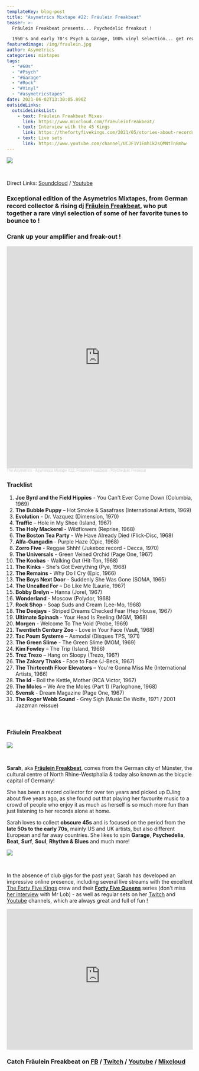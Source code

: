 ```yaml
---
templateKey: blog-post
title: "Asymetrics Mixtape #22: Fräulein Freakbeat"
teaser: >-
  Fräulein Freakbeat presents... Psychedelic freakout !

  1960's and early 70's Psych & Garage, 100% vinyl selection... get ready for a mad ride !
featuredimage: /img/fraulein.jpg
author: Asymetrics
categories: mixtapes
tags:
  - "#60s"
  - "#Psych"
  - "#Garage"
  - "#Rock"
  - "#Vinyl"
  - "#asymetricstapes"
date: 2021-06-02T13:30:05.896Z
outsideLinks:
  outsideLinksList:
    - text: Fräulein Freakbeat Mixes
      link: https://www.mixcloud.com/fraeuleinfreakbeat/
    - text: Interview with the 45 Kings
      link: https://thefortyfivekings.com/2021/05/stories-about-records-fraulein-freakbeat/
    - text: Live sets
      link: https://www.youtube.com/channel/UCJF1V1Emh1k2sQMNtTn8mhw
---
```

![](/img/theasymetrics_fraulein_freakbeat_2.jpg)

<br>

Direct Links: [Soundcloud](https://soundcloud.com/the-asymetrics/asymetrics-mixtape-22-fraulein-freakbeat-psychedelic-freakout) / [Youtube](https://www.youtube.com/watch?v=Gr_qNMqdOJ8)

### Exceptional edition of the Asymetrics Mixtapes, from German record collector & rising dj **[Fräulein Freakbeat](https://www.facebook.com/FraeuleinFreakbeat/)**, who put together a rare vinyl selection of some of her favorite tunes to bounce to !

### Crank up your amplifier and freak-out !

<iframe width="100%" height="600" scrolling="no" frameborder="no" allow="autoplay" src="https://w.soundcloud.com/player/?url=https%3A//api.soundcloud.com/tracks/1059600613&color=%23ff5500&auto_play=false&hide_related=false&show_comments=true&show_user=true&show_reposts=false&show_teaser=true&visual=true"></iframe><div style="font-size: 10px; color: #cccccc;line-break: anywhere;word-break: normal;overflow: hidden;white-space: nowrap;text-overflow: ellipsis; font-family: Interstate,Lucida Grande,Lucida Sans Unicode,Lucida Sans,Garuda,Verdana,Tahoma,sans-serif;font-weight: 100;"><a href="https://soundcloud.com/the-asymetrics" title="The Asymetrics" target="_blank" style="color: #cccccc; text-decoration: none;">The Asymetrics</a> · <a href="https://soundcloud.com/the-asymetrics/asymetrics-mixtape-22-fraulein-freakbeat-psychedelic-freakout" title="Asymetrics Mixtape #22: Fräulein Freakbeat - Psychedelic Freakout" target="_blank" style="color: #cccccc; text-decoration: none;">Asymetrics Mixtape #22: Fräulein Freakbeat - Psychedelic Freakout</a></div>

### Tracklist

1. **Joe Byrd and the Field Hippies** - You Can't Ever Come Down (Columbia, 1969)
2. **The Bubble Puppy** ‎– Hot Smoke & Sasafrass (International Artists, 1969)
3. **Evolution** - Dr. Vazquez (Dimensíon, 1970)
4. **Traffic** ‎– Hole in My Shoe (Island, 1967)
5. **The Holy Mackerel** - Wildflowers (Reprise, 1968)
6. **The Boston Tea Party** - We Have Already Died (Flick-Disc, 1968)
7. **Alfa-Gungadin** - Purple Haze (Opic, 1968)
8. **Zorro Five** - Reggae Shhh! (Jukebox record - Decca, 1970)
9. **The Universals** - Green Veined Orchid (Page One, 1967)
10. **The Koobas** - Walking Out (Hit-Ton, 1968)
11. **The Kinks** - She's Got Everything (Pye, 1968)
12. **The Remains** - Why Do I Cry (Epic, 1966)
13. **The Boys Next Door** - Suddenly She Was Gone (SOMA, 1965)
14. **The Uncalled For** ‎– Do Like Me (Laurie, 1967)
15. **Bobby Brelyn** ‎– Hanna (Jorel, 1967)
16. **Wonderland** - Moscow (Polydor, 1968)
17. **Rock Shop** - Soap Suds and Cream (Lee-Mo, 1968)
18. **The Deejays** - Striped Dreams Checked Fear (Hep House, 1967)
19. **Ultimate Spinach** - Your Head Is Reeling (MGM, 1968)
20. **Morgen** - Welcome To The Void (Probe, 1969)
21. **Twentieth Century Zoo** - Love in Your Face (Vault, 1968)
22. **Tac Poum Systeme** ‎– Asmodaï (Disques TPS, 1971)
23. **The Green Slime** - The Green Slime (MGM, 1969)
24. **Kim Fowley** ‎– The Trip (Island, 1966)
25. **Trez Trezo** ‎– Hang on Sloopy (Trezo, 196?)
26. **The Zakary Thaks** - Face to Face (J-Beck, 1967)
27. **The Thirteenth Floor Elevators** ‎– You're Gonna Miss Me (International Artists, 1966)
28. **The Id** - Boil the Kettle, Mother (RCA Victor, 1967)
29. **The Moles** ‎– We Are the Moles (Part 1) (Parlophone, 1968)
30. **Svensk** - Dream Magazine (Page One, 1967)
31. **The Roger Webb Sound** - Grey Sigh (Music De Wolfe, 1971 / 2001 Jazzman reissue)

<br>

### Fräulein Freakbeat

![](/img/theasymetrics_fraulein_freakbeat_1.jpg)

<br>

**Sarah**, aka **[Fräulein Freakbeat](https://www.mixcloud.com/fraeuleinfreakbeat/)**, comes from the German city of Münster,  the cultural centre of North Rhine-Westphalia & today also known as the bicycle capital of Germany!

 She has been a record collector for over ten years  and picked up DJing about five years ago, as she found out that playing her favourite music to a crowd of people who enjoy it as much as herself is so much more fun than just listening to her records alone at home. 

Sarah loves to collect **obscure 45s** and is focused on the period from the **late 50s to the early 70s**, mainly US and UK artists, but also different European and far away countries. She likes to spin **Garage**, **Psychedelia**, **Beat**, **Surf**, **Soul**, **Rhythm & Blues** and much more!

![](/img/theasymetrics_fraulein_freakbeat_selection.jpg)

<br>

In the absence of club gigs for the past year, Sarah has developed an impressive online presence, including several live streams with the excellent [The Forty Five Kings](https://thefortyfivekings.com/) crew and their **[Forty Five Queens](https://thefortyfivekings.com/category/features/45-queens-features/)** series (don't miss [her interview](https://thefortyfivekings.com/2021/05/stories-about-records-fraulein-freakbeat/?fbclid=IwAR2ZriatUHBEUkK_eT11RASkmorMS3IeAN4s_sF4jV-dWxTRQkQ9xqsDZ70) with Mr Lob) - as well as regular sets on her [](https://www.youtube.com/channel/UCJF1V1Emh1k2sQMNtTn8mhw)[Twitch](https://www.twitch.tv/fraeuleinfreakbeat) and [Youtube](https://www.youtube.com/channel/UCJF1V1Emh1k2sQMNtTn8mhw) channels, which are always great and full of fun !

<iframe width="100%" height="380" src="https://www.youtube-nocookie.com/embed/RzFJXJ_dCZQ" title="YouTube video player" frameborder="0" allow="accelerometer; autoplay; clipboard-write; encrypted-media; gyroscope; picture-in-picture" allowfullscreen></iframe>

<br>

### Catch Fräulein Freakbeat on [FB](https://www.facebook.com/FraeuleinFreakbeat/) / [Twitch](https://www.twitch.tv/fraeuleinfreakbeat) / [Youtube](https://www.youtube.com/channel/UCJF1V1Emh1k2sQMNtTn8mhw) / [Mixcloud](https://www.mixcloud.com/fraeuleinfreakbeat/)